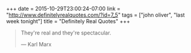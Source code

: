 +++
date = 2015-10-29T23:00:24-07:00
link = "http://www.definitelyrealquotes.com/?id=7_5"
tags = ["john oliver", "last week tonight"]
title = "Definitely Real Quotes"
+++

>They're real and they're spectacular.
>
>&mdash; Karl Marx
